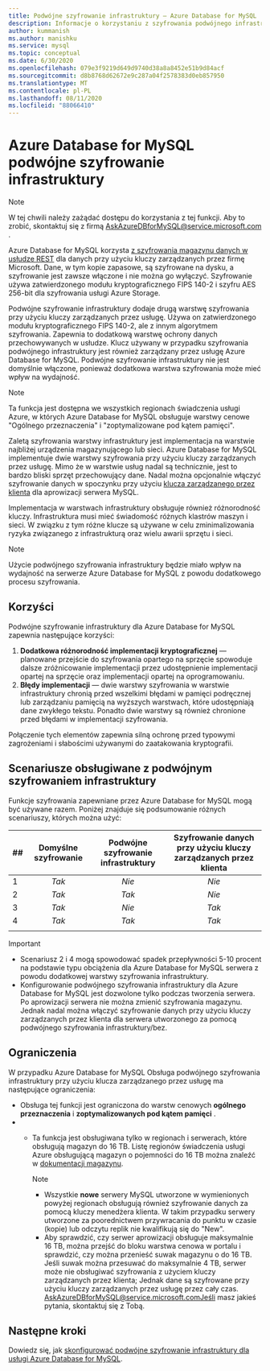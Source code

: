 ```yaml
---
title: Podwójne szyfrowanie infrastruktury — Azure Database for MySQL
description: Informacje o korzystaniu z szyfrowania podwójnego infrastruktury w celu dodania drugiej warstwy szyfrowania przy użyciu kluczy zarządzanych przez usługę.
author: kummanish
ms.author: manishku
ms.service: mysql
ms.topic: conceptual
ms.date: 6/30/2020
ms.openlocfilehash: 079e3f9219d649d9740d38a8a8452e51b9d84acf
ms.sourcegitcommit: d8b8768d62672e9c287a04f2578383d0eb857950
ms.translationtype: MT
ms.contentlocale: pl-PL
ms.lasthandoff: 08/11/2020
ms.locfileid: "88066410"
---
```

# <a name="azure-database-for-mysql-infrastructure-double-encryption"></a>Azure Database for MySQL podwójne szyfrowanie infrastruktury

> [!NOTE]
> W tej chwili należy zażądać dostępu do korzystania z tej funkcji. Aby to zrobić, skontaktuj się z firmą AskAzureDBforMySQL@service.microsoft.com .

Azure Database for MySQL korzysta [z szyfrowania magazynu danych w usłudze REST](concepts-security.md#at-rest) dla danych przy użyciu kluczy zarządzanych przez firmę Microsoft. Dane, w tym kopie zapasowe, są szyfrowane na dysku, a szyfrowanie jest zawsze włączone i nie można go wyłączyć. Szyfrowanie używa zatwierdzonego modułu kryptograficznego FIPS 140-2 i szyfru AES 256-bit dla szyfrowania usługi Azure Storage.

Podwójne szyfrowanie infrastruktury dodaje drugą warstwę szyfrowania przy użyciu kluczy zarządzanych przez usługę. Używa on zatwierdzonego modułu kryptograficznego FIPS 140-2, ale z innym algorytmem szyfrowania. Zapewnia to dodatkową warstwę ochrony danych przechowywanych w usłudze. Klucz używany w przypadku szyfrowania podwójnego infrastruktury jest również zarządzany przez usługę Azure Database for MySQL. Podwójne szyfrowanie infrastruktury nie jest domyślnie włączone, ponieważ dodatkowa warstwa szyfrowania może mieć wpływ na wydajność.

> [!NOTE]
> Ta funkcja jest dostępna we wszystkich regionach świadczenia usługi Azure, w których Azure Database for MySQL obsługuje warstwy cenowe "Ogólnego przeznaczenia" i "zoptymalizowane pod kątem pamięci".

Zaletą szyfrowania warstwy infrastruktury jest implementacja na warstwie najbliżej urządzenia magazynującego lub sieci. Azure Database for MySQL implementuje dwie warstwy szyfrowania przy użyciu kluczy zarządzanych przez usługę. Mimo że w warstwie usług nadal są technicznie, jest to bardzo bliski sprzęt przechowujący dane. Nadal można opcjonalnie włączyć szyfrowanie danych w spoczynku przy użyciu [klucza zarządzanego przez klienta](concepts-data-encryption-mysql.md) dla aprowizacji serwera MySQL. 

Implementacja w warstwach infrastruktury obsługuje również różnorodność kluczy. Infrastruktura musi mieć świadomość różnych klastrów maszyn i sieci. W związku z tym różne klucze są używane w celu zminimalizowania ryzyka związanego z infrastrukturą oraz wielu awarii sprzętu i sieci. 

> [!NOTE]
> Użycie podwójnego szyfrowania infrastruktury będzie miało wpływ na wydajność na serwerze Azure Database for MySQL z powodu dodatkowego procesu szyfrowania.

## <a name="benefits"></a>Korzyści

Podwójne szyfrowanie infrastruktury dla Azure Database for MySQL zapewnia następujące korzyści:

1. **Dodatkowa różnorodność implementacji kryptograficznej** — planowane przejście do szyfrowania opartego na sprzęcie spowoduje dalsze zróżnicowanie implementacji przez udostępnienie implementacji opartej na sprzęcie oraz implementacji opartej na oprogramowaniu.
2. **Błędy implementacji** — dwie warstwy szyfrowania w warstwie infrastruktury chronią przed wszelkimi błędami w pamięci podręcznej lub zarządzaniu pamięcią na wyższych warstwach, które udostępniają dane zwykłego tekstu. Ponadto dwie warstwy są również chronione przed błędami w implementacji szyfrowania.

Połączenie tych elementów zapewnia silną ochronę przed typowymi zagrożeniami i słabościmi używanymi do zaatakowania kryptografii.

## <a name="supported-scenarios-with-infrastructure-double-encryption"></a>Scenariusze obsługiwane z podwójnym szyfrowaniem infrastruktury

Funkcje szyfrowania zapewniane przez Azure Database for MySQL mogą być używane razem. Poniżej znajduje się podsumowanie różnych scenariuszy, których można użyć:

|  ##   | Domyślne szyfrowanie | Podwójne szyfrowanie infrastruktury | Szyfrowanie danych przy użyciu kluczy zarządzanych przez klienta  |
|:------|:------------------:|:--------------------------------:|:--------------------------------------------:|
| 1     | *Tak*              | *Nie*                             | *Nie*                                         |
| 2     | *Tak*              | *Tak*                            | *Nie*                                         |
| 3     | *Tak*              | *Nie*                             | *Tak*                                        |
| 4     | *Tak*              | *Tak*                            | *Tak*                                        |
|       |                    |                                  |                                              |

> [!Important]
> - Scenariusz 2 i 4 mogą spowodować spadek przepływności 5-10 procent na podstawie typu obciążenia dla Azure Database for MySQL serwera z powodu dodatkowej warstwy szyfrowania infrastruktury.
> - Konfigurowanie podwójnego szyfrowania infrastruktury dla Azure Database for MySQL jest dozwolone tylko podczas tworzenia serwera. Po aprowizacji serwera nie można zmienić szyfrowania magazynu. Jednak nadal można włączyć szyfrowanie danych przy użyciu kluczy zarządzanych przez klienta dla serwera utworzonego za pomocą podwójnego szyfrowania infrastruktury/bez.

## <a name="limitations"></a>Ograniczenia

W przypadku Azure Database for MySQL Obsługa podwójnego szyfrowania infrastruktury przy użyciu klucza zarządzanego przez usługę ma następujące ograniczenia:

* Obsługa tej funkcji jest ograniczona do warstw cenowych **ogólnego przeznaczenia** i **zoptymalizowanych pod kątem pamięci** .
* * Ta funkcja jest obsługiwana tylko w regionach i serwerach, które obsługują magazyn do 16 TB. Listę regionów świadczenia usługi Azure obsługującą magazyn o pojemności do 16 TB można znaleźć w [dokumentacji magazynu](concepts-pricing-tiers.md#storage).

    > [!NOTE]
    > - Wszystkie **nowe** serwery MySQL utworzone w wymienionych powyżej regionach obsługują również szyfrowanie danych za pomocą kluczy menedżera klienta. W takim przypadku serwery utworzone za poorednictwem przywracania do punktu w czasie (kopie) lub odczytu replik nie kwalifikują się do "New".
    > - Aby sprawdzić, czy serwer aprowizacji obsługuje maksymalnie 16 TB, można przejść do bloku warstwa cenowa w portalu i sprawdzić, czy można przenieść suwak magazynu o do 16 TB. Jeśli suwak można przesuwać do maksymalnie 4 TB, serwer może nie obsługiwać szyfrowania z użyciem kluczy zarządzanych przez klienta; Jednak dane są szyfrowane przy użyciu kluczy zarządzanych przez usługę przez cały czas. AskAzureDBforMySQL@service.microsoft.comJeśli masz jakieś pytania, skontaktuj się z Tobą.

## <a name="next-steps"></a>Następne kroki

Dowiedz się, jak [skonfigurować podwójne szyfrowanie infrastruktury dla usługi Azure Database for MySQL](howto-double-encryption.md).